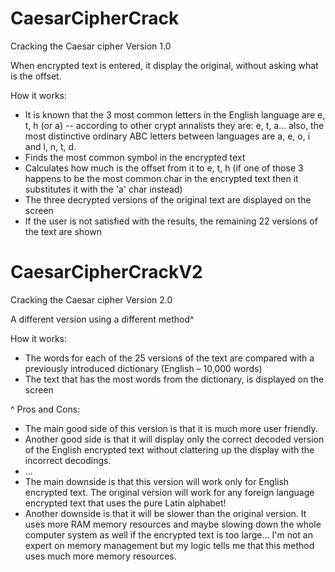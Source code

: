 # CaesarCipherCrack
Cracking the Caesar cipher Version 1.0

When encrypted text is entered, it display the original, without asking what is the offset.

How it works:
- It is known that the 3 most common letters in the English language are e, t, h (or a)
  -- according to other crypt annalists they are: e, t, a... 
  also, the most distinctive ordinary ABC letters between languages are a, e, o, i and l, n, t, d.
- Finds the most common symbol in the encrypted text
- Calculates how much is the offset from it to e, t, h
  (if one of those 3 happens to be the most common char in the encrypted text then it substitutes it with the 'a' char instead)
- The three decrypted versions of the original text are displayed on the screen
- If the user is not satisfied with the results, the remaining 22 versions of the text are shown

# CaesarCipherCrackV2
Cracking the Caesar cipher Version 2.0

A different version using a different method^

How it works:
- The words for each of the 25 versions of the text are compared with a previously introduced dictionary (English – 10,000 words)
- The text that has the most words from the dictionary, is displayed on the screen

^ Pros and Cons:
- The main good side of this version is that it is much more user friendly.
- Another good side is that it will display only the correct decoded version of the English encrypted text 
  without clattering up the display with the incorrect decodings.
- ...
- The main downside is that this version will work only for English encrypted text. 
  The original version will work for any foreign language encrypted text that uses the pure Latin alphabet! 
- Another downside is that it will be slower than the original version. 
  It uses more RAM memory resources and maybe slowing down the whole computer system as well if the encrypted text is too large... 
  I'm not an expert on memory management but my logic tells me that this method uses much more memory resources.
